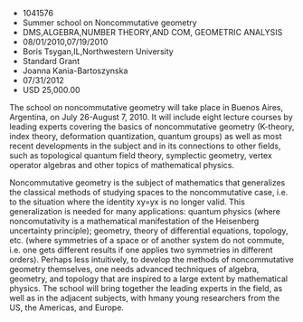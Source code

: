 
* 1041576
* Summer school on Noncommutative geometry
* DMS,ALGEBRA,NUMBER THEORY,AND COM, GEOMETRIC ANALYSIS
* 08/01/2010,07/19/2010
* Boris Tsygan,IL,Northwestern University
* Standard Grant
* Joanna Kania-Bartoszynska
* 07/31/2012
* USD 25,000.00

The school on noncommutative geometry will take place in Buenos Aires,
Argentina, on July 26-August 7, 2010. It will include eight lecture courses by
leading experts covering the basics of noncommutative geometry (K-theory, index
theory, deformation quantization, quantum groups) as well as most recent
developments in the subject and in its connections to other fields, such as
topological quantum field theory, symplectic geometry, vertex operator algebras
and other topics of mathematical physics.

Noncommutative geometry is the subject of mathematics that generalizes the
classical methods of studying spaces to the noncommutative case, i.e. to the
situation where the identity xy=yx is no longer valid. This generalization is
needed for many applications: quantum physics (where noncomutativity is a
mathematical manifestation of the Heisenberg uncertainty principle); geometry,
theory of differential equations, topology, etc. (where symmetries of a space or
of another system do not commute, i.e. one gets different results if one applies
two symmetries in different orders). Perhaps less intuitively, to develop the
methods of noncommutative geometry themselves, one needs advanced techniques of
algebra, geometry, and topology that are inspired to a large extent by
mathematical physics. The school will bring together the leading experts in the
field, as well as in the adjacent subjects, with hmany young researchers from
the US, the Americas, and Europe.
